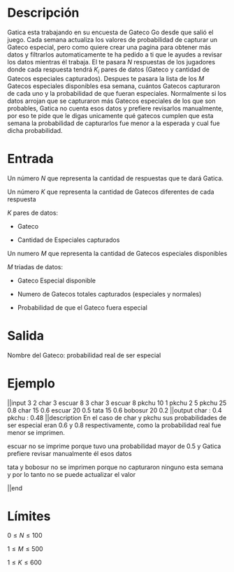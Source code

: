 # Descripción

Gatica esta trabajando en su encuesta de Gateco Go desde que salió el juego. Cada semana actualiza los valores de probabilidad de capturar un Gateco especial, pero como quiere crear una pagina para obtener más datos y filtrarlos automaticamente te ha pedido a ti que le ayudes a revisar los datos mientras él trabaja.
El te pasara $N$ respuestas de los jugadores donde cada respuesta tendrá $K_i$ pares de datos (Gateco y cantidad de Gatecos especiales capturados).
Despues te pasara la lista de los $M$ Gatecos especiales disponibles esa semana, cuántos Gatecos capturaron de cada uno y la probabilidad de que fueran especiales.
Normalmente si los datos arrojan que se capturaron más Gatecos especiales de los que son probables, Gatica no cuenta esos datos y prefiere revisarlos manualmente, por eso te pide que le digas unicamente qué gatecos cumplen que esta semana la probabilidad de capturarlos fue menor a la esperada y cual fue dicha probabilidad.



# Entrada

Un número $N$ que representa la cantidad de respuestas que te dará Gatica.

Un número $K$ que representa la cantidad de Gatecos diferentes de cada respuesta

$K$ pares de datos:

- Gateco

- Cantidad de Especiales capturados

Un numero $M$ que representa la cantidad de Gatecos especiales disponibles

$M$ triadas de datos:

- Gateco Especial disponible

- Numero de Gatecos totales capturados (especiales y normales)

- Probabilidad de que el Gateco fuera especial

# Salida

Nombre del Gateco: probabilidad real de ser especial

# Ejemplo

||input
3
2
char
3
escuar
8
3
char
3
escuar
8
pkchu
10
1
pkchu
2
5
pkchu
25
0.8
char
15
0.6
escuar
20
0.5
tata
15
0.6
bobosur
20
0.2
||output
char :  0.4
pkchu :  0.48
||description
En el caso de char y pkchu sus probabilidades de ser especial eran 0.6 y 0.8 respectivamente, como la probabilidad real fue menor se imprimen.

escuar no se imprime porque tuvo una probabilidad mayor de 0.5 y Gatica prefiere revisar manualmente él esos datos

tata y bobosur no se imprimen porque no capturaron ninguno esta semana y por lo tanto no se puede actualizar el valor

||end

# Límites

$0 \leq N \leq 100$

$1 \leq M \leq 500$

$1 \leq K \leq 600$